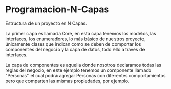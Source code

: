 # Programacion-N-Capas
Estructura de un proyecto en N Capas.

La primer capa es llamada Core, en esta capa tenemos los modelos, las interfaces, los enumeradores, 
lo más básico de nuestros proyecto, únicamente clases que indican como se deben de comportar los componentes del negocio y la capa de datos,
todo ello a traves de interfaces.

La capa de componentes es aquella donde nosotros declaramos todas las reglas del negocio, en este ejemplo tenemos un componente llamado
"Personas" el cual podrá agregar Personas con diferentes comportamientos pero que comparten las mismas propiedades, por ejemplo.



